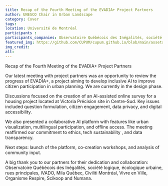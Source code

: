 ```yaml
---
title: Recap of the Fourth Meeting of the EVADIA+ Project Partners
author: UNESCO Chair in Urban Landscape
category: Cover
tags:  
location: Université de Montréal
participants : 
participants_companies: Observatoire Québécois des Inégalités, société logique, écologique urbaine, rues principales, IVADO, Mila Québec, Civiliti Montréal, Vivre en Ville, Organisme Respire, Scikoop and Numana.
featured_img: https://github.com/CUPUM/cupum.github.io/blob/main/assets/images/posts/20250512-cover-evadia_partners_meeting.jpg
img_credit: 
alt:
---
```

Recap of the Fourth Meeting of the EVADIA+ Project Partners

Our latest meeting with project partners was an opportunity to review the progress of EVADIA+, a project aiming to develop inclusive AI to improve citizen participation in urban planning. We are currently in the design phase.

Discussions focused on the creation of an AI-assisted online survey for a housing project located at Victoria Précision site in Centre-Sud. Key issues included question formulation, citizen engagement, data privacy, and digital accessibility.

We also presented a collaborative AI platform with features like urban visualization, multilingual participation, and offline access.
The meeting reaffirmed our commitment to ethics, tech sustainability , and data transparency.

Next steps: launch of the platform, co-creation workshops, and analysis of community input.

A big thank you to our partners for their dedication and collaboration: Observatoire Québécois des Inégalités, société logique, écologique urbaine, rues principales, IVADO, Mila Québec, Civiliti Montréal, Vivre en Ville, Organisme Respire, Scikoop and Numana.
